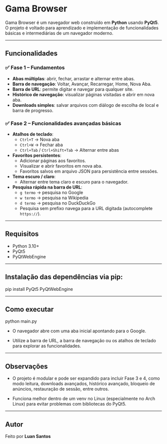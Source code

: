 # Gama Browser

Gama Browser é um navegador web construído em **Python** usando **PyQt5**.  
O projeto é voltado para aprendizado e implementação de funcionalidades básicas e intermediárias de um navegador moderno.

---

## Funcionalidades

### ✅ Fase 1 – Fundamentos
- **Abas múltiplas**: abrir, fechar, arrastar e alternar entre abas.
- **Barra de navegação**: Voltar, Avançar, Recarregar, Home, Nova Aba.
- **Barra de URL**: permite digitar e navegar para qualquer site.
- **Histórico de navegação**: visualizar páginas visitadas e abrir em nova aba.
- **Downloads simples**: salvar arquivos com diálogo de escolha de local e barra de progresso.

### ✅ Fase 2 – Funcionalidades avançadas básicas
- **Atalhos de teclado**:
  - `Ctrl+T` → Nova aba
  - `Ctrl+W` → Fechar aba
  - `Ctrl+Tab` / `Ctrl+Shift+Tab` → Alternar entre abas
- **Favoritos persistentes**:
  - Adicionar páginas aos favoritos.
  - Visualizar e abrir favoritos em nova aba.
  - Favoritos salvos em arquivo JSON para persistência entre sessões.
- **Tema escuro / claro**:
  - Alternar entre tema claro e escuro para o navegador.
- **Pesquisa rápida na barra de URL**:
  - `g termo` → pesquisa no Google
  - `w termo` → pesquisa na Wikipedia
  - `d termo` → pesquisa no DuckDuckGo
  - Pesquisa sem prefixo navega para a URL digitada (autocomplete `https://`).

---

## Requisitos

- Python 3.10+  
- PyQt5  
- PyQtWebEngine  

---

## Instalação das dependências via pip:

pip install PyQt5 PyQtWebEngine

---

## Como executar

python main.py

* O navegador abre com uma aba inicial apontando para o Google.

* Utilize a barra de URL, a barra de navegação ou os atalhos de teclado para explorar as funcionalidades.

---

## Observações

* O projeto é modular e pode ser expandido para incluir Fase 3 e 4, como modo leitura, downloads avançados, histórico avançado, bloqueio de anúncios, restauração de sessão, entre outros.

* Funciona melhor dentro de um venv no Linux (especialmente no Arch Linux) para evitar problemas com bibliotecas do PyQt5.

---

## Autor

Feito por **Luan Santos**